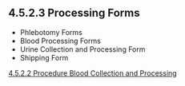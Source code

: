 ## 4.5.2.3 Processing Forms

* Phlebotomy Forms 
* Blood Processing Forms
* Urine Collection and Processing Form
* Shipping Form


<div class="center">
<div class="btn-group">
  <a href=":pages_path:/manuals/blood-collection-processing/4-05-02-02-procedure.md" class="btn btn-default">
    <span class="glyphicon glyphicon-chevron-left"></span>
    4.5.2.2 Procedure
  </a>

  <a href=":pages_path:/manuals/blood-collection-processing" class="btn btn-default">
    <span class="glyphicon glyphicon-chevron-up"></span>
    Blood Collection and Processing
  </a>
</div>
</div>